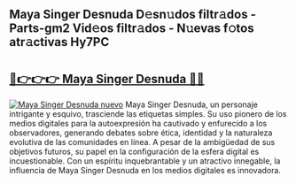 ## Maya Singer Desnuda D𝚎sn𝚞dos filtr𝚊dos - Parts-gm2 Vid𝚎os filtr𝚊dos - N𝚞evas f𝚘tos atr𝚊ctivas Hy7PC

# <h2><a href="http://mb170v.tromn.icu/?c=Maya+Singer+Desnuda">🔗👉👉👉 Maya Singer Desnuda 🔗🔗</a></h2>

[![Maya Singer Desnuda nuevo](https://i.imgur.com/pEAQMta.gif)](http://mb170v.tromn.icu/?c=Maya+Singer+Desnuda)
Maya Singer Desnuda, un personaje intrigante y esquivo, trasciende las etiquetas simples. Su uso pionero de los medios digitales para la autoexpresión ha cautivado y enfurecido a los observadores, generando debates sobre ética, identidad y la naturaleza evolutiva de las comunidades en línea. A pesar de la ambigüedad de sus objetivos futuros, su papel en la configuración de la esfera digital es incuestionable. Con un espíritu inquebrantable y un atractivo innegable, la influencia de Maya Singer Desnuda en los medios digitales es innovadora.
